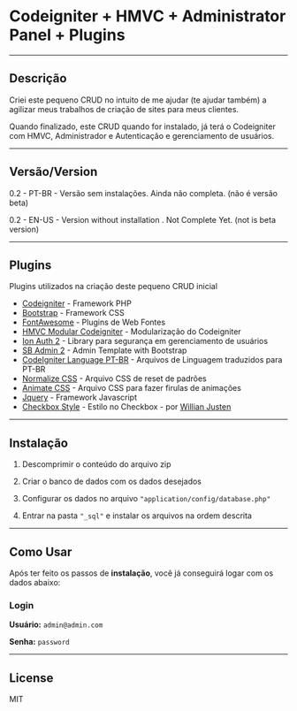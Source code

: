 # Codeigniter + HMVC + Administrator Panel + Plugins
----
## Descrição
Criei este pequeno CRUD no intuito de me ajudar (te ajudar também) a agilizar meus trabalhos de criação de sites para meus clientes.

Quando finalizado, este CRUD quando for instalado, já terá o Codeigniter com HMVC, Administrador e Autenticação e gerenciamento de usuários.

----
## Versão/Version
0.2 - PT-BR - Versão sem instalações. Ainda não completa. (não é versão beta)

0.2 - EN-US - Version without installation . Not Complete Yet. (not is beta version)


----
## Plugins
Plugins utilizados na criação deste pequeno CRUD inicial

* [Codeigniter] - Framework PHP
* [Bootstrap] - Framework CSS
* [FontAwesome] - Plugins de Web Fontes
* [HMVC Modular Codeigniter] - Modularização do Codeigniter
* [Ion Auth 2] - Library para segurança em gerenciamento de usuários
* [SB Admin 2] - Admin Template with Bootstrap
* [CodeIgniter Language PT-BR] - Arquivos de Linguagem traduzidos para PT-BR
* [Normalize CSS] - Arquivo CSS de reset de padrões
* [Animate CSS] - Arquivo CSS para fazer firulas de animações
* [Jquery] - Framework Javascript
* [Checkbox Style] - Estilo no Checkbox - por [Willian Justen]

----
## Instalação
1. Descomprimir o conteúdo do arquivo zip
2. Criar o banco de dados com os dados desejados
3. Configurar os dados no arquivo `"application/config/database.php"`

4. Entrar na pasta `"_sql"` e instalar os arquivos na ordem descrita

----
## Como Usar

Após ter feito os passos de **instalação**, você já conseguirá logar com os dados abaixo: 

### Login
**Usuário:** `admin@admin.com` 

**Senha:** `password`




----
## License

MIT



[//]: # (These are reference links used in the body of this note and get stripped out when the markdown processor does its job. There is no need to format nicely because it shouldn't be seen. Thanks SO - http://stackoverflow.com/questions/4823468/store-comments-in-markdown-syntax)


   [Codeigniter]: <http://www.codeigniter.com/>
   [Bootstrap]: <http://www.getbootstrap.com/>
   [FontAwesome]: <http://fontawesome.io/>
   [HMVC Modular Codeigniter]: <https://bitbucket.org/wiredesignz/codeigniter-modular-extensions-hmvc/>
   [Ion Auth 2]: <http://github.com/benedmunds/CodeIgniter-Ion-Auth/>
   [SB Admin 2]: <http://startbootstrap.com/template-overviews/sb-admin-2/>
   [Codeigniter Language PT-BR]: <https://github.com/CIBr/CodeIgniter-Portuguese-BR>
   [Normalize CSS]: <https://github.com/necolas/normalize.css/>
   [Animate CSS]: <https://daneden.github.io/animate.css/>
   [Jquery]: <http://jquery.com/>
   [Checkbox Style]: <http://willianjusten.com.br/criando-um-switch-button-com-css/>
   [Willian Justen]: <http://www.willianjusten.com.br/>

[//]: # (arquivo editado pelo site: http://prose.io/)

